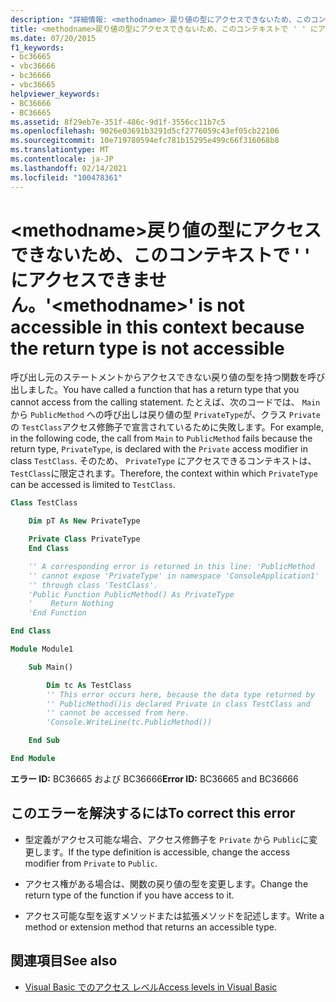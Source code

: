 ```yaml
---
description: "詳細情報: <methodname> 戻り値の型にアクセスできないため、このコンテキストでは ' ' にアクセスできません"
title: <methodname>戻り値の型にアクセスできないため、このコンテキストで ' ' にアクセスできません。
ms.date: 07/20/2015
f1_keywords:
- bc36665
- vbc36666
- bc36666
- vbc36665
helpviewer_keywords:
- BC36666
- BC36665
ms.assetid: 8f29eb7e-351f-486c-9d1f-3556cc11b7c5
ms.openlocfilehash: 9026e03691b3291d5cf2776059c43ef05cb22106
ms.sourcegitcommit: 10e719780594efc781b15295e499c66f316068b8
ms.translationtype: MT
ms.contentlocale: ja-JP
ms.lasthandoff: 02/14/2021
ms.locfileid: "100478361"
---
```

# <a name="methodname-is-not-accessible-in-this-context-because-the-return-type-is-not-accessible"></a><span data-ttu-id="2ae07-103">\<methodname>戻り値の型にアクセスできないため、このコンテキストで ' ' にアクセスできません。</span><span class="sxs-lookup"><span data-stu-id="2ae07-103">'\<methodname>' is not accessible in this context because the return type is not accessible</span></span>

<span data-ttu-id="2ae07-104">呼び出し元のステートメントからアクセスできない戻り値の型を持つ関数を呼び出しました。</span><span class="sxs-lookup"><span data-stu-id="2ae07-104">You have called a function that has a return type that you cannot access from the calling statement.</span></span> <span data-ttu-id="2ae07-105">たとえば、次のコードでは、 `Main` から `PublicMethod` への呼び出しは戻り値の型 `PrivateType`が、クラス `Private` の `TestClass`アクセス修飾子で宣言されているために失敗します。</span><span class="sxs-lookup"><span data-stu-id="2ae07-105">For example, in the following code, the call from `Main` to `PublicMethod` fails because the return type, `PrivateType`, is declared with the `Private` access modifier in class `TestClass`.</span></span> <span data-ttu-id="2ae07-106">そのため、 `PrivateType` にアクセスできるコンテキストは、 `TestClass`に限定されます。</span><span class="sxs-lookup"><span data-stu-id="2ae07-106">Therefore, the context within which `PrivateType` can be accessed is limited to `TestClass`.</span></span>

```vb
Class TestClass

    Dim pT As New PrivateType

    Private Class PrivateType
    End Class

    '' A corresponding error is returned in this line: 'PublicMethod
    '' cannot expose 'PrivateType' in namespace 'ConsoleApplication1'
    '' through class 'TestClass'.
    'Public Function PublicMethod() As PrivateType
    '    Return Nothing
    'End Function

End Class

Module Module1

    Sub Main()

        Dim tc As TestClass
        '' This error occurs here, because the data type returned by
        '' PublicMethod()is declared Private in class TestClass and
        '' cannot be accessed from here.
        'Console.WriteLine(tc.PublicMethod())

    End Sub

End Module
```

<span data-ttu-id="2ae07-107">**エラー ID:** BC36665 および BC36666</span><span class="sxs-lookup"><span data-stu-id="2ae07-107">**Error ID:** BC36665 and BC36666</span></span>

## <a name="to-correct-this-error"></a><span data-ttu-id="2ae07-108">このエラーを解決するには</span><span class="sxs-lookup"><span data-stu-id="2ae07-108">To correct this error</span></span>

- <span data-ttu-id="2ae07-109">型定義がアクセス可能な場合、アクセス修飾子を `Private` から `Public`に変更します。</span><span class="sxs-lookup"><span data-stu-id="2ae07-109">If the type definition is accessible, change the access modifier from `Private` to `Public`.</span></span>

- <span data-ttu-id="2ae07-110">アクセス権がある場合は、関数の戻り値の型を変更します。</span><span class="sxs-lookup"><span data-stu-id="2ae07-110">Change the return type of the function if you have access to it.</span></span>

- <span data-ttu-id="2ae07-111">アクセス可能な型を返すメソッドまたは拡張メソッドを記述します。</span><span class="sxs-lookup"><span data-stu-id="2ae07-111">Write a method or extension method that returns an accessible type.</span></span>

## <a name="see-also"></a><span data-ttu-id="2ae07-112">関連項目</span><span class="sxs-lookup"><span data-stu-id="2ae07-112">See also</span></span>

- [<span data-ttu-id="2ae07-113">Visual Basic でのアクセス レベル</span><span class="sxs-lookup"><span data-stu-id="2ae07-113">Access levels in Visual Basic</span></span>](../programming-guide/language-features/declared-elements/access-levels.md)
